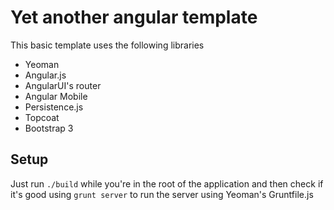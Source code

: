 Yet another angular template
===============

This basic template uses the following libraries

* Yeoman
* Angular.js
* AngularUI's router
* Angular Mobile
* Persistence.js
* Topcoat
* Bootstrap 3

Setup
-----

Just run `./build` while you're in the root of the application and then check if it's good using `grunt server` to run the server using Yeoman's Gruntfile.js
